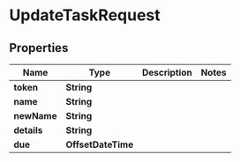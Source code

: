 

# UpdateTaskRequest


## Properties

| Name | Type | Description | Notes |
|------------ | ------------- | ------------- | -------------|
|**token** | **String** |  |  |
|**name** | **String** |  |  |
|**newName** | **String** |  |  |
|**details** | **String** |  |  |
|**due** | **OffsetDateTime** |  |  |



